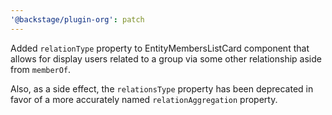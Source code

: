 ```yaml
---
'@backstage/plugin-org': patch
---
```


Added `relationType` property to EntityMembersListCard component that allows for display users related to a group via some other relationship aside from `memberOf`.

Also, as a side effect, the `relationsType` property has been deprecated in favor of a more accurately named `relationAggregation` property.
